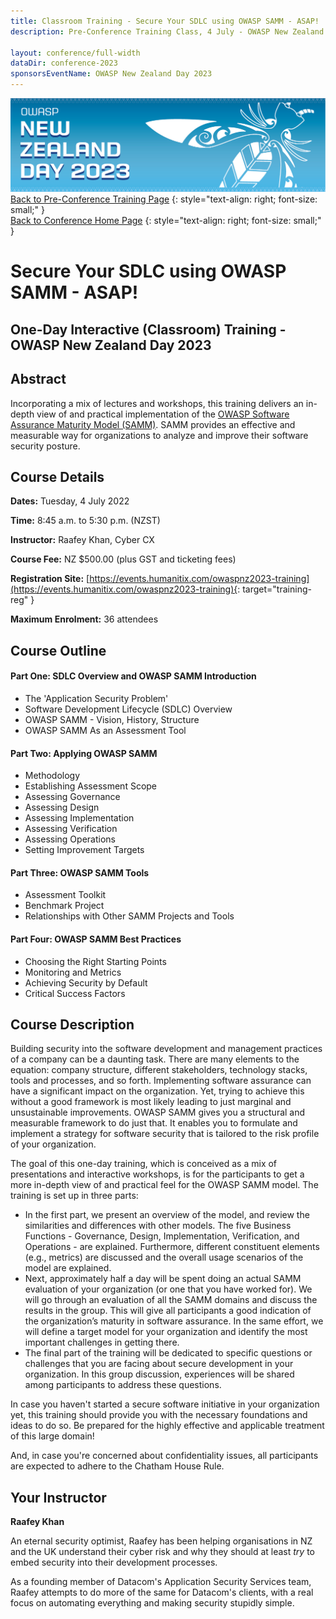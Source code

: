 ```yaml
---
title: Classroom Training - Secure Your SDLC using OWASP SAMM - ASAP!
description: Pre-Conference Training Class, 4 July - OWASP New Zealand Day 2023 

layout: conference/full-width
dataDir: conference-2023
sponsorsEventName: OWASP New Zealand Day 2023
---
```


[![Web Banner](/assets/images/2023_Banner_Graphic.jpg)](/conference/)   
[Back to Pre-Conference Training Page](training.md)
{: style="text-align: right; font-size: small;" }   
[Back to Conference Home Page](index.md)
{: style="text-align: right; font-size: small;" }   

# Secure Your SDLC using OWASP SAMM - ASAP!

## One-Day Interactive (Classroom) Training - OWASP New Zealand Day 2023

## Abstract

Incorporating a mix of lectures and workshops, this training delivers an in-depth view of and practical implementation of the [OWASP Software Assurance Maturity Model (SAMM)](https://owaspsamm.org). SAMM provides an effective and measurable way for organizations to analyze and improve their software security posture.

## Course Details 

**Dates:** Tuesday, 4 July 2022

**Time:** 8:45 a.m. to 5:30 p.m. (NZST)

**Instructor:** Raafey Khan, Cyber CX   

**Course Fee:** NZ $500.00 (plus GST and ticketing fees)

**Registration Site:** [https://events.humanitix.com/owaspnz2023-training](https://events.humanitix.com/owaspnz2023-training){: target="training-reg" }

**Maximum Enrolment:** 36 attendees

## Course Outline 

#### Part One: SDLC Overview and OWASP SAMM Introduction   

* The 'Application Security Problem'
* Software Development Lifecycle (SDLC) Overview
* OWASP SAMM - Vision, History, Structure
* OWASP SAMM As an Assessment Tool

#### Part Two: Applying OWASP SAMM   
* Methodology
* Establishing Assessment Scope
* Assessing Governance
* Assessing Design
* Assessing Implementation
* Assessing Verification
* Assessing Operations
* Setting Improvement Targets

#### Part Three: OWASP SAMM Tools   
* Assessment Toolkit
* Benchmark Project
* Relationships with Other SAMM Projects and Tools

#### Part Four: OWASP SAMM Best Practices   
* Choosing the Right Starting Points
* Monitoring and Metrics
* Achieving Security by Default
* Critical Success Factors

## Course Description

Building security into the software development and management practices of a company can be a daunting task. There are many elements to the equation: company structure, different stakeholders, technology stacks, tools and processes, and so forth. Implementing software assurance can have a significant impact on the organization. Yet, trying to achieve this without a good framework is most likely leading to just marginal and unsustainable improvements. OWASP SAMM gives you a structural and measurable framework to do just that. It enables you to formulate and implement a strategy for software security that is tailored to the risk profile of your organization. 

The goal of this one-day training, which is conceived as a mix of presentations and interactive workshops, is for the participants to get a more in-depth view of and practical feel for the OWASP SAMM model. The training is set up in three parts:

* In the first part, we present an overview of the model, and review the similarities and differences with other models. The five Business Functions - Governance, Design, Implementation, Verification, and Operations - are explained. Furthermore, different constituent elements (e.g., metrics) are discussed and the overall usage scenarios of the model are explained. 
* Next, approximately half a day will be spent doing an actual SAMM evaluation of your organization (or one that you have worked for). We will go through an evaluation of all the SAMM domains and discuss the results in the group. This will give all participants a good indication of the organization’s maturity in software assurance. In the same effort, we will define a target model for your organization and identify the most important challenges in getting there. 
* The final part of the training will be dedicated to specific questions or challenges that you are facing about secure development in your organization. In this group discussion, experiences will be shared among participants to address these questions. 

In case you haven't started a secure software initiative in your organization yet, this training should provide you with the necessary foundations and ideas to do so. Be prepared for the highly effective and applicable treatment of this large domain! 

And, in case you're concerned about confidentiality issues, all participants are expected to adhere to the Chatham House Rule.

## Your Instructor

**Raafey Khan**   

An eternal security optimist, Raafey has been helping organisations in NZ and the UK understand their cyber risk and why they should at least *try* to embed security into their development processes.

As a founding member of Datacom's Application Security Services team, Raafey attempts to do more of the same for Datacom's clients, with a real focus on automating everything and making security stupidly simple.

